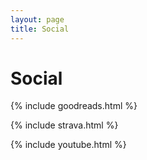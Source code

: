 ```yaml
---
layout: page
title: Social
---
```

# Social
{% include goodreads.html %}


{% include strava.html %}


{% include youtube.html %}

